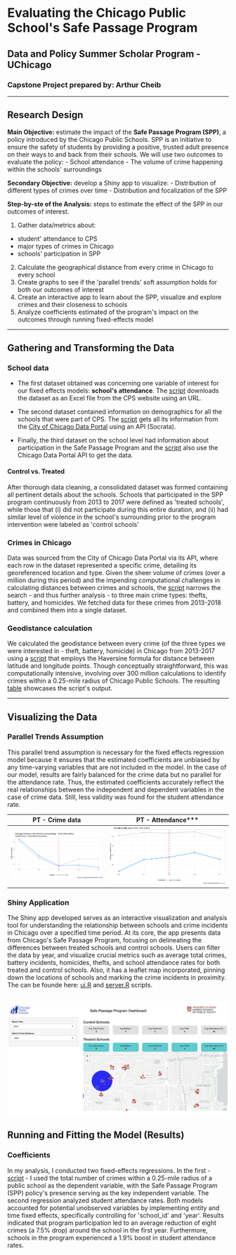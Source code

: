 # Evaluating the Chicago Public School's Safe Passage Program

## Data and Policy Summer Scholar Program - UChicago

### Capstone Project prepared by: Arthur Cheib

------------------------------------------------------------------------

## Research Design

**Main Objective:** estimate the impact of the **Safe Passage Program
(SPP)**, a policy introduced by the Chicago Public Schools. SPP is an
initiative to ensure the safety of students by providing a positive,
trusted adult presence on their ways to and back from their schools. We
will use two outcomes to evaluate the policy: - School attendance - The
volume of crime happening within the schools' surroundings

**Secondary Objective:** develop a Shiny app to visualize: -
Distribution of different types of crimes over time - Distribution and
focalization of the SPP

**Step-by-ste of the Analysis:** steps to estimate the effect of the SPP
in our outcomes of interest.

1. Gather data/metrics about:
- student' attendance to CPS
- major types of crimes in Chicago
- schools' participation in SPP

2.  Calculate the geographical distance from every crime in Chicago to
    every school
3.  Create graphs to see if the 'parallel trends' soft assumption holds
    for both our outcomes of interest
4.  Create an interactive app to learn about the SPP, visualize and
    explore crimes and their closeness to schools
5.  Analyze coefficients estimated of the program's impact on the
    outcomes through running fixed-effects model

------------------------------------------------------------------------

## Gathering and Transforming the Data

### School data

-   The first dataset obtained was concerning one variable of interest
    for our fixed effects models: **school's attendance**. The [script](https://github.com/ArthurCheib/cps-safe-passage-evaluation/blob/main/3-school_attendance.R)
    downloads the dataset as an Excel file from the CPS website
    using an URL.

-   The second dataset contained information on demographics for all the
    schools that were part of CPS. The [script](https://github.com/ArthurCheib/cps-safe-passage-evaluation/blob/main/2-cps_database.R) gets all its information from
    the [City of Chicago Data Portal](https://data.cityofchicago.org/)
    using an API (Socrata).

-   Finally, the third dataset on the school level had information about participation in the Safe Passage Program and the [script](https://github.com/ArthurCheib/cps-safe-passage-evaluation/blob/main/1-identify_treated_schools.R) also use the Chicago Data Portal API to get the data. 

#### Control vs. Treated

After thorough data cleaning, a consolidated dataset was formed containing all pertinent details about the schools. Schools that participated in the SPP program continuously from 2013 to 2017 were defined as 'treated schools', while those that (i) did not participate during this entire duration, and (ii) had similar level of violence in the school's surrounding prior to the program intervention were labeled as 'control schools'

### Crimes in Chicago

Data was sourced from the City of Chicago Data Portal via its API, where each row in the dataset represented a specific crime, detailing its georeferenced location and type. Given the sheer volume of crimes (over a million during this period) and the impending computational challenges in calculating distances between crimes and schools, the [script](https://github.com/ArthurCheib/cps-safe-passage-evaluation/blob/main/4-crime_data.R) narrows the search - and thus further analysis - to three main crime types: thefts, battery, and homicides. We fetched data for these crimes from 2013-2018 and combined them into a single dataset.

### Geodistance calculation

We calculated the geodistance between every crime (of the three types we were interested in - theft, battery, homicide) in Chicago from 2013-2017 using a [script](https://github.com/ArthurCheib/cps-safe-passage-evaluation/blob/main/5-calculating_geodistance.R) that employs the Haversine formula for distance between latitude and longitude points. Though conceptually straightforward, this was computationally intensive, involving over 300 million calculations to identify crimes within a 0.25-mile radius of Chicago Public Schools. The resulting [table](https://github.com/ArthurCheib/cps-safe-passage-evaluation/blob/main/clean_data/crime_schools_distance.csv) showcases the script's output.

------------------------------------------------------------------------

## Visualizing the Data

### Parallel Trends Assumption

This parallel trend assumption is necessary for the fixed effects
regression model because it ensures that the estimated coefficients are
unbiased by any time-varying variables that are not included in the
model. In the case of our model, results are fairly balanced for the
crime data but no parallel for the attendance rate. Thus, the estimated
coefficients accurately reflect the real relationships between the
independent and dependent variables in the case of crime data. Still,
less validity was found for the student attendance rate.

|                                                          PT - Crime data                                                           |                                                         PT - Attendance\*\*\*                                                          |
|:----------------------------------:|:----------------------------------:|
| ![](https://github.com/ArthurCheib/cps-safe-passage-evaluation/blob/main/images/2-parallel-trends_crimes.png) | ![](https://github.com/ArthurCheib/cps-safe-passage-evaluation/blob/main/images/3-parallel-trends_attendance.png) |

### Shiny Application

The Shiny app developed serves as an interactive visualization and analysis tool for understanding the relationship between schools and crime incidents in Chicago over a specified time period. At its core, the app presents data from Chicago's Safe Passage Program, focusing on delineating the differences between treated schools and control schools. Users can filter the data by year, and visualize crucial metrics such as average total crimes, battery incidents, homicides, thefts, and school attendance rates for both treated and control schools. Also, it has a leaflet map incorporated, pinning down the locations of schools and marking the crime incidents in proximity. The can be founde here:  [ui.R](https://github.com/ArthurCheib/cps-safe-passage-evaluation/blob/main/8-cps_shiny/ui.R) and [server.R](https://github.com/ArthurCheib/cps-safe-passage-evaluation/blob/main/8-cps_shiny/server.R) scripts.

## ![](https://github.com/ArthurCheib/cps-safe-passage-evaluation/blob/main/images/shiny-app.png)

## Running and Fitting the Model (Results)

### Coefficients

In my analysis, I conducted two fixed-effects regressions. In the first - [script](https://github.com/ArthurCheib/cps-safe-passage-evaluation/blob/main/7-fixed_effects.R) - I used the total number of crimes within a 0.25-mile radius of a public school as the dependent variable, with the Safe Passage Program (SPP) policy's presence serving as the key independent variable. The second regression analyzed student attendance rates. Both models accounted for potential unobserved variables by implementing entity and time fixed effects, specifically controlling for 'school_id' and 'year'. Results indicated that program participation led to an average reduction of eight crimes (a 7.5% drop) around the school in the first year. Furthermore, schools in the program experienced a 1.9% boost in student attendance rates.
